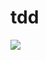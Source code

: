 # tdd
<a href="https://travis-ci.org/clive0228/tdd"><img src="https://travis-ci.org/clive0228/tdd.svg?branch=master"></a>
